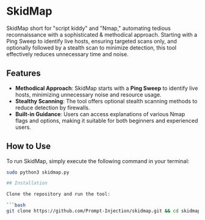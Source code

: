 # SkidMap
SkidMap short for "script kiddy" and "Nmap," automating tedious reconnaissance with a sophisticated &amp; methodical approach. Starting with a Ping Sweep to identify live hosts, ensuring targeted scans only, and optionally followed by a stealth scan to minimize detection, this tool effectively reduces unnecessary time and noise.

## Features
- **Methodical Approach**: SkidMap starts with a **Ping Sweep** to identify live hosts, minimizing unnecessary noise and resource usage.
- **Stealthy Scanning**: The tool offers optional stealth scanning methods to reduce detection by firewalls.
- **Built-in Guidance**: Users can access explanations of various Nmap flags and options, making it suitable for both beginners and experienced users.

## How to Use
To run SkidMap, simply execute the following command in your terminal:

```bash
sudo python3 skidmap.py

## Installation

Clone the repository and run the tool:

```bash
git clone https://github.com/Prompt-Injection/skidmap.git && cd skidmap && sudo python3 skidmap.py

